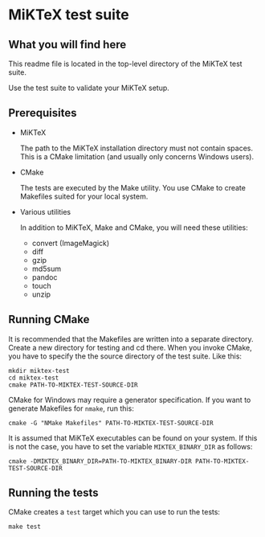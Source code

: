 # MiKTeX test suite

## What you will find here

This readme file is located in the top-level directory of the MiKTeX
test suite.

Use the test suite to validate your MiKTeX setup.

## Prerequisites

* MiKTeX

  The path to the MiKTeX installation directory must not contain
  spaces.  This is a CMake limitation (and usually only concerns
  Windows users).

* CMake

  The tests are executed by the Make utility.  You use CMake to create
  Makefiles suited for your local system.

* Various utilities

  In addition to MiKTeX, Make and CMake, you will need these
  utilities:

  * convert (ImageMagick)
  * diff
  * gzip
  * md5sum
  * pandoc
  * touch
  * unzip

## Running CMake

It is recommended that the Makefiles are written into a separate
directory. Create a new directory for testing and cd there.  When you
invoke CMake, you have to specify the the source directory of the test
suite.  Like this:

    mkdir miktex-test
	cd miktex-test
    cmake PATH-TO-MIKTEX-TEST-SOURCE-DIR
	
CMake for Windows may require a generator specification.  If you want
to generate Makefiles for `nmake`, run this:

    cmake -G "NMake Makefiles" PATH-TO-MIKTEX-TEST-SOURCE-DIR
	
It is assumed that MiKTeX executables can be found on your system.  If
this is not the case, you have to set the variable `MIKTEX_BINARY_DIR`
as follows:

    cmake -DMIKTEX_BINARY_DIR=PATH-TO-MIKTEX_BINARY-DIR PATH-TO-MIKTEX-TEST-SOURCE-DIR
	
## Running the tests

CMake creates a `test` target which you can use to run the tests:

    make test
